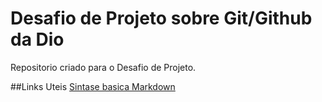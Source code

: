# Desafio de Projeto sobre Git/Github da Dio
Repositorio criado para o Desafio de Projeto.

##Links Uteis
[Sintase basica Markdown](https://www.markdownguide.org/getting-started/)
